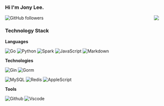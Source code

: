 ### Hi I'm Jony Lee.

<img align="right" src="https://github-readme-stats.vercel.app/api?username=jony-lee&show_icons=true&icon_color=0366d6&text_color=24292e&bg_color=ffffff&hide_title=true"/>

![GitHub followers](https://img.shields.io/github/followers/jony-lee)

### Technology Stack

**Languages**

![Go](https://img.shields.io/badge/-Golang-blue?&logo=Go&logoColor=fff)
![Python](https://img.shields.io/badge/-Python-f9d762?&logo=Python)
![Spark](https://img.shields.io/badge/-Spark-white?&logo=Apache%20Spark)
![JavaScript](https://img.shields.io/badge/-JavaScript-black?&logo=JavaScript)
![Markdown](https://img.shields.io/badge/-Markdown-black?&logo=Markdown)

**Technologies**

![Gin](https://img.shields.io/badge/-Gin-green?)
![Gorm](https://img.shields.io/badge/-Gorm-blue?)

![MySQL](https://img.shields.io/badge/-MySQL-white?&logo=MySQL)
![Redis](https://img.shields.io/badge/-Redis-white?&logo=Redis)
![AppleScript](https://img.shields.io/badge/A-AppleScript-white)



**Tools**

![Github](https://img.shields.io/badge/-Github-000?&logo=GitHub)
![Vscode](https://img.shields.io/badge/-Vscode-000?&logo=Visual%20Studio%20Code&logoColor=blue)
